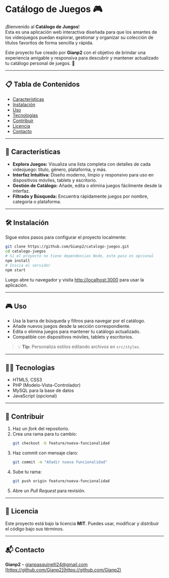 
#  Catálogo de Juegos 🎮

¡Bienvenido al **Catálogo de Juegos**!  
Esta es una aplicación web interactiva diseñada para que los amantes de los videojuegos puedan explorar, gestionar y organizar su colección de títulos favoritos de forma sencilla y rápida.

Este proyecto fue creado por **Gianp2** con el objetivo de brindar una experiencia amigable y responsiva para descubrir y mantener actualizado tu catálogo personal de juegos. 🚀

---

## 📋 Tabla de Contenidos

- [Características](#-características)  
- [Instalación](#-instalación)  
- [Uso](#-uso)  
- [Tecnologías](#-tecnologías)  
- [Contribuir](#-contribuir)  
- [Licencia](#-licencia)  
- [Contacto](#-contacto)  

---

## 🚀 Características

- **Explora Juegos:** Visualiza una lista completa con detalles de cada videojuego: título, género, plataforma, y más.  
- **Interfaz Intuitiva:** Diseño moderno, limpio y responsivo para uso en dispositivos móviles, tablets y escritorio.  
- **Gestión de Catálogo:** Añade, edita o elimina juegos fácilmente desde la interfaz.  
- **Filtrado y Búsqueda:** Encuentra rápidamente juegos por nombre, categoría o plataforma.  

---

## 🛠 Instalación

Sigue estos pasos para configurar el proyecto localmente:

```bash
git clone https://github.com/Gianp2/catalogo-juegos.git
cd catalogo-juegos
# Si el proyecto no tiene dependencias Node, este paso es opcional
npm install
# Inicia el servidor 
npm start
```

Luego abre tu navegador y visita [http://localhost:3000](http://localhost:3000) para usar la aplicación.

---

## 🎮 Uso

- Usa la barra de búsqueda y filtros para navegar por el catálogo.  
- Añade nuevos juegos desde la sección correspondiente.  
- Edita o elimina juegos para mantener tu catálogo actualizado.  
- Compatible con dispositivos móviles, tablets y escritorios.  

> 💡 **Tip:** Personaliza estilos editando archivos en `src/styles`.

---

## 🧑‍💻 Tecnologías

- HTML5, CSS3  
- PHP (Modelo-Vista-Controlador)  
- MySQL para la base de datos  
- JavaScript (opcional)  

---

## 🤝 Contribuir

1. Haz un *fork* del repositorio.  
2. Crea una rama para tu cambio:  
   ```bash
   git checkout -b feature/nueva-funcionalidad
   ```  
3. Haz commit con mensaje claro:  
   ```bash
   git commit -m "Añadir nueva funcionalidad"
   ```  
4. Sube tu rama:  
   ```bash
   git push origin feature/nueva-funcionalidad
   ```  
5. Abre un *Pull Request* para revisión.

---

## 📜 Licencia

Este proyecto está bajo la licencia **MIT**. Puedes usar, modificar y distribuir el código bajo sus términos.

---

## 📬 Contacto

**Gianp2** – gianpasquinelli24@gmail.com  
[https://github.com/Gianp2](https://github.com/Gianp2)
